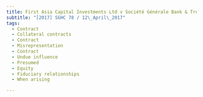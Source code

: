 ```yaml
---
title: First Asia Capital Investments Ltd v Société Générale Bank & Trust and another 
subtitle: "[2017] SGHC 78 / 12\_April\_2017"
tags:
  - Contract
  - Collateral contracts
  - Contract
  - Misrepresentation
  - Contract
  - Undue influence
  - Presumed
  - Equity
  - Fiduciary relationships
  - When arising

---
```


